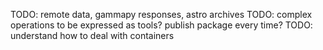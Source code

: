 TODO: remote data, gammapy responses, astro archives
TODO: complex operations to be expressed as tools? publish package every time?
TODO: understand how to deal with containers